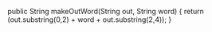 public String makeOutWord(String out, String word) {
  return (out.substring(0,2) + word + out.substring(2,4));
}
